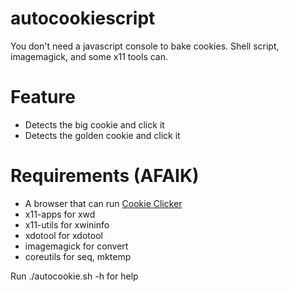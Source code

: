 # autocookiescript
You don't need a javascript console to bake cookies. Shell script, imagemagick, and some x11 tools can.

# Feature
- Detects the big cookie and click it
- Detects the golden cookie and click it

# Requirements (AFAIK)
- A browser that can run [Cookie Clicker](https://orteil.dashnet.org/cookieclicker/)
- x11-apps for xwd
- x11-utils for xwininfo
- xdotool for xdotool
- imagemagick for convert
- coreutils for seq, mktemp

Run ./autocookie.sh -h for help